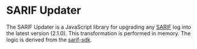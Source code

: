 # SARIF Updater

The SARIF Updater is a JavaScript library for upgrading any [SARIF](http://sarifweb.azurewebsites.net/) log into the latest version (2.1.0). This transformation is performed in memory. The logic is derived from the [sarif-sdk](https://github.com/microsoft/sarif-sdk).
